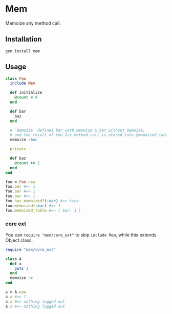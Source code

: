 # Mem
Memoize any method call.

## Installation
```
gem install mem
```

## Usage
```ruby
class Foo
  include Mem

  def initialize
    @count = 0
  end

  def bar
    baz
  end

  # `memoize` defines bar_with_memoize & bar_without_memoize,
  # and the result of the 1st method call is stored into @memoized_table.
  memoize :bar

  private

  def baz
    @count += 1
  end
end

foo = Foo.new
foo.bar #=> 1
foo.bar #=> 1
foo.bar #=> 1
foo.has_memoized?(:bar) #=> true
foo.memoized(:bar) #=> 1
foo.memoized_table #=> { bar: 1 }
```

### core ext
You can `require "mem/core_ext"` to skip `include Mem`,
while this extends Object class.

```ruby
require "mem/core_ext"

class A
  def x
    puts 1
  end
  memoize :x
end

a = A.new
a.x #=> 1
a.x #=> nothing logged out
a.x #=> nothing logged out
```
